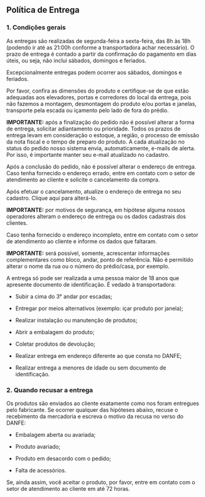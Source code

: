 ## Política de Entrega

### 1\. Condições gerais

As entregas são realizadas de segunda-feira a sexta-feira, das 8h às 18h (podendo ir até as 21:00h conforme a transportadora achar necessário).
O prazo de entrega é contado a partir da confirmação do pagamento em dias úteis, ou seja, não inclui sábados, domingos e feriados.

Excepcionalmente entregas podem ocorrer aos sábados, domingos e feriados.

Por favor, confira as dimensões do produto e certifique-se de que estão adequadas aos elevadores, portas e corredores do local da entrega, pois não fazemos a montagem, desmontagem do produto e/ou portas e janelas, transporte pela escada ou içamento pelo lado de fora do prédio.

**IMPORTANTE:** após a finalização do pedido não é possível alterar a forma de entrega, solicitar adiantamento ou prioridade. Todos os prazos de entrega levam em consideração o estoque, a região, o processo de emissão da nota fiscal e o tempo de preparo do produto. A cada atualização no status do pedido nosso sistema envia, automaticamente, e-mails de alerta. Por isso, é importante manter seu e-mail atualizado no cadastro.

Após a conclusão do pedido, não é possível alterar o endereço de entrega. Caso tenha fornecido o endereço errado, entre em contato com o setor de atendimento ao cliente e solicite o cancelamento da compra.

Após efetuar o cancelamento, atualize o endereço de entrega no seu cadastro. Clique aqui para alterá-lo.

**IMPORTANTE:** por motivos de segurança, em hipótese alguma nossos operadores alteram o endereço de entrega ou os dados cadastrais dos clientes.

Caso tenha fornecido o endereço incompleto, entre em contato com o setor de atendimento ao cliente e informe os dados que faltaram.

**IMPORTANTE:** será possível, somente, acrescentar informações complementares como bloco, andar, ponto de referência. Não é permitido alterar o nome da rua ou o número do prédio/casa, por exemplo.

A entrega só pode ser realizada a uma pessoa maior de 18 anos que apresente documento de identificação.
É vedado à transportadora:

- Subir a cima do 3° andar por escadas;

- Entregar por meios alternativos (exemplo: içar produto por janela);

- Realizar instalação ou manutenção de produtos;

- Abrir a embalagem do produto;

- Coletar produtos de devolução;

- Realizar entrega em endereço diferente ao que consta no DANFE;

- Realizar entrega a menores de idade ou sem documento de identificação.

### 2\. Quando recusar a entrega

Os produtos são enviados ao cliente exatamente como nos foram entregues pelo fabricante. Se ocorrer qualquer das hipóteses abaixo, recuse o recebimento da mercadoria e escreva o motivo da recusa no verso do DANFE:

- Embalagem aberta ou avariada;

- Produto avariado;

- Produto em desacordo com o pedido;

- Falta de acessórios.

Se, ainda assim, você aceitar o produto, por favor, entre em contato com o setor de atendimento ao cliente em até 72 horas.
